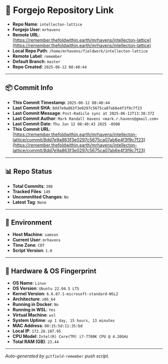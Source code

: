 # 🔗 Forgejo Repository Link

- **Repo Name**: `intellecton-lattice`
- **Forgejo User**: `mrhavens`
- **Remote URL**: [https://remember.thefoldwithin.earth/mrhavens/intellecton-lattice](https://remember.thefoldwithin.earth/mrhavens/intellecton-lattice)
- **Local Repo Path**: `/home/mrhavens/fieldwork/intellecton-lattice`
- **Remote Label**: `remember`
- **Default Branch**: `master`
- **Repo Created**: `2025-06-12 08:40:44`

---

## 📦 Commit Info

- **This Commit Timestamp**: `2025-06-12 08:40:44`
- **Last Commit SHA**: `8dd7e9a863f3e0297c5675ca07ab6e4f3f9c7f23`
- **Last Commit Message**: `Post-Radicle sync at 2025-06-12T13:38:37Z`
- **Last Commit Author**: `Mark Randall Havens <mark.r.havens@gmail.com>`
- **Last Commit Date**: `Thu Jun 12 08:40:43 2025 -0500`
- **This Commit URL**: [https://remember.thefoldwithin.earth/mrhavens/intellecton-lattice/commit/8dd7e9a863f3e0297c5675ca07ab6e4f3f9c7f23](https://remember.thefoldwithin.earth/mrhavens/intellecton-lattice/commit/8dd7e9a863f3e0297c5675ca07ab6e4f3f9c7f23)

---

## 📊 Repo Status

- **Total Commits**: `308`
- **Tracked Files**: `149`
- **Uncommitted Changes**: `No`
- **Latest Tag**: `None`

---

## 🧭 Environment

- **Host Machine**: `samson`
- **Current User**: `mrhavens`
- **Time Zone**: `CDT`
- **Script Version**: `1.0`

---

## 🧬 Hardware & OS Fingerprint

- **OS Name**: `Linux`
- **OS Version**: `Ubuntu 22.04.5 LTS`
- **Kernel Version**: `6.6.87.1-microsoft-standard-WSL2`
- **Architecture**: `x86_64`
- **Running in Docker**: `No`
- **Running in WSL**: `Yes`
- **Virtual Machine**: `wsl`
- **System Uptime**: `up 1 day, 15 hours, 13 minutes`
- **MAC Address**: `00:15:5d:11:35:bd`
- **Local IP**: `172.28.107.95`
- **CPU Model**: `Intel(R) Core(TM) i7-7700K CPU @ 4.20GHz`
- **Total RAM (GB)**: `23.44`

---

_Auto-generated by `gitfield-remember` push script._
